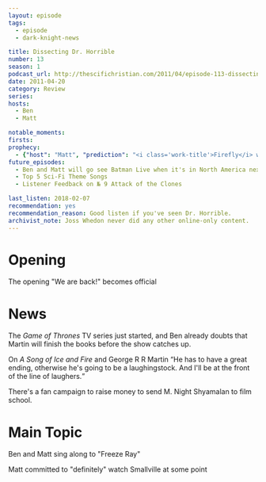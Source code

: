 ```yaml
---
layout: episode
tags:
  - episode
  - dark-knight-news 

title: Dissecting Dr. Horrible
number: 13
season: 1
podcast_url: http://thescifichristian.com/2011/04/episode-113-dissecting-dr-horrible/
date: 2011-04-20
category: Review
series: 
hosts:
  - Ben
  - Matt

notable_moments:
firsts: 
prophecy: 
  - {"host": "Matt", "prediction": "<i class='work-title'>Firefly</i> will be back", "veracity": false, "comments": "It's not as of 2018, and Ben and Matt no longer want it to return."}
future_episodes: 
  - Ben and Matt will go see Batman Live when it's in North America next year
  - Top 5 Sci-Fi Theme Songs
  - Listener Feedback on № 9 Attack of the Clones

last_listen: 2018-02-07
recommendation: yes
recommendation_reason: Good listen if you've seen Dr. Horrible.
archivist_note: Joss Whedon never did any other online-only content.
---
```

# Opening
The opening "We are back!" becomes official



# News
The <i class="work-title">Game of Thrones</i> TV series just started, and Ben already doubts that Martin will finish the books before the show catches up.

<div class="quote">
  <span class="quote-context is-size-6">On <i class="work-title">A Song of Ice and Fire</i> and George R R Martin</span>
  <q class="matt">He has to have a great ending, otherwise he's going to be a laughingstock. And I'll be at the front of the line of laughers.</q>
</div>

There's a fan campaign to raise money to send M. Night Shyamalan to film school.



# Main Topic
Ben and Matt sing along to "Freeze Ray"

Matt committed to "definitely" watch Smallville at some point